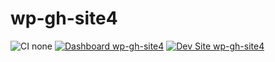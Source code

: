 # wp-gh-site4

![CI none](https://img.shields.io/badge/ci-none-orange.svg)
[![Dashboard wp-gh-site4](https://img.shields.io/badge/dashboard-wp_gh_site4-yellow.svg)](https://dashboard.pantheon.io/sites/46fc67ed-c4fb-4553-b4c5-460d4a6819d9#dev/code)
[![Dev Site wp-gh-site4](https://img.shields.io/badge/site-wp_gh_site4-blue.svg)](http://dev-wp-gh-site4.pantheonsite.io/)